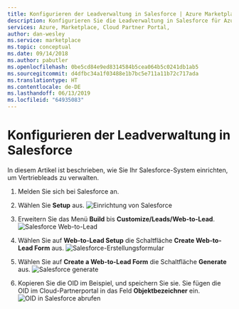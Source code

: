 ```yaml
---
title: Konfigurieren der Leadverwaltung in Salesforce | Azure Marketplace
description: Konfigurieren Sie die Leadverwaltung in Salesforce für Azure Marketplace-Kunden.
services: Azure, Marketplace, Cloud Partner Portal,
author: dan-wesley
ms.service: marketplace
ms.topic: conceptual
ms.date: 09/14/2018
ms.author: pabutler
ms.openlocfilehash: 0be5cd84e9ed8314584b5cea064b5c0241db1ab5
ms.sourcegitcommit: d4dfbc34a1f03488e1b7bc5e711a11b72c717ada
ms.translationtype: HT
ms.contentlocale: de-DE
ms.lasthandoff: 06/13/2019
ms.locfileid: "64935083"
---
```

# <a name="configure-lead-management-for-salesforce"></a>Konfigurieren der Leadverwaltung in Salesforce

In diesem Artikel ist beschrieben, wie Sie Ihr Salesforce-System einrichten, um Vertriebleads zu verwalten.

1. Melden Sie sich bei Salesforce an.
2. Wählen Sie **Setup** aus.
    ![Einrichtung von Salesforce](./media/cloud-partner-portal-lead-management-instructions-salesforce/salesforce1.png)

3. Erweitern Sie das Menü **Build** bis **Customize/Leads/Web-to-Lead**.
    ![Salesforce Web-to-Lead](./media/cloud-partner-portal-lead-management-instructions-salesforce/salesforce2.png)

4. Wählen Sie auf **Web-to-Lead Setup** die Schaltfläche **Create Web-to-Lead Form** aus.
    ![Salesforce-Erstellungsformular](./media/cloud-partner-portal-lead-management-instructions-salesforce/salesforce3.png)

5. Wählen Sie auf **Create a Web-to-Lead Form** die Schaltfläche **Generate** aus. ![Salesforce generate](./media/cloud-partner-portal-lead-management-instructions-salesforce/salesforce4.png)

6. Kopieren Sie die OID im Beispiel, und speichern Sie sie. Sie fügen die OID im Cloud-Partnerportal in das Feld **Objektbezeichner** ein.
![OID in Salesforce abrufen](./media/cloud-partner-portal-lead-management-instructions-salesforce/salesforce5.png)
